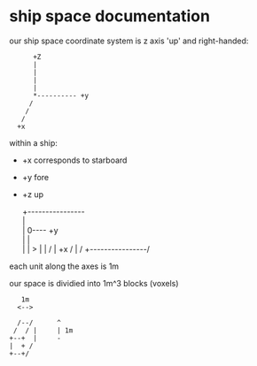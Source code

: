 # ship space documentation

our ship space coordinate system is z axis 'up' and right-handed:

          +Z
          |
          |
          |
          |
          *---------- +y
         /
        /
       /
      +x

within a ship:

* +x corresponds to starboard
* +y fore
* +z up

    +----------------\
    |                 \
    |      0---- +y    \
    |      |            \
    |      |             >
    |      |            /
    |      +x          /
    |                 /
    +----------------/


each unit along the axes is 1m

our space is dividied into 1m^3 blocks (voxels)


       1m
      <-->

      /--/      ^
     /  / |     | 1m
    +--+  |     -
    |  + /
    +--+/

